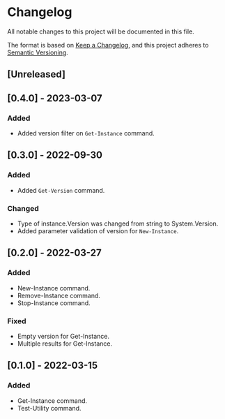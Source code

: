 # Changelog

All notable changes to this project will be documented in this file.

The format is based on [Keep a Changelog](https://keepachangelog.com/en/1.0.0/),
and this project adheres to [Semantic Versioning](https://semver.org/spec/v2.0.0.html).

## [Unreleased]

## [0.4.0] - 2023-03-07

### Added

- Added version filter on `Get-Instance` command.

## [0.3.0] - 2022-09-30

### Added

- Added `Get-Version` command.

### Changed

- Type of instance.Version was changed from string to System.Version.
- Added parameter validation of version for `New-Instance`.

## [0.2.0] - 2022-03-27

### Added

- New-Instance command.
- Remove-Instance command.
- Stop-Instance command.

### Fixed

- Empty version for Get-Instance.
- Multiple results for Get-Instance.

## [0.1.0] - 2022-03-15

### Added

- Get-Instance command.
- Test-Utility command.

<!-- markdownlint-configure-file {"MD024": { "siblings_only": true } } -->
